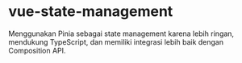 # vue-state-management
Menggunakan Pinia sebagai state management karena lebih ringan, mendukung TypeScript, dan memiliki integrasi lebih baik dengan Composition API.
